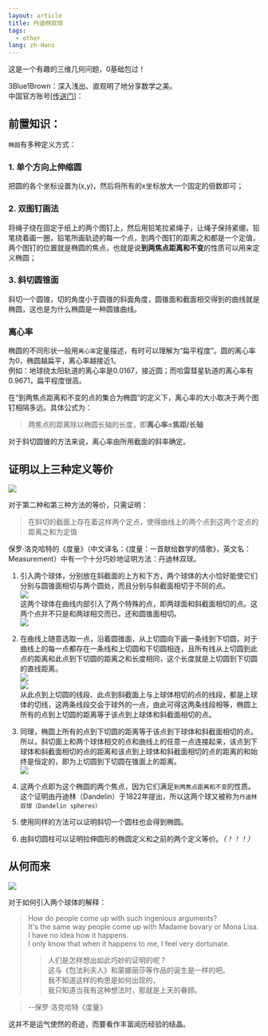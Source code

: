 ```yaml
---
layout: article
title: 丹迪林双球
tags:
  - other
lang: zh-Hans
---
```


这是一个有趣的三维几何问题，0基础包过！

<!--more-->

3Blue1Brown：深入浅出、直观明了地分享数学之美。  
中国官方账号[[传送门]](https://space.bilibili.com/88461692/#/)：

## 前置知识：

`椭圆`有多种定义方式：  

### 1. 单个方向上伸缩圆  
把圆的各个坐标设置为(x,y)，然后将所有的x坐标放大一个固定的倍数即可；

### 2. 双图钉画法  
将绳子绕在固定于纸上的两个图钉上，然后用铅笔拉紧绳子，让绳子保持紧绷，铅笔绕着画一圈，铅笔所画轨迹的每一个点，到两个图钉的距离之和都是一个定值，两个图钉的位置就是椭圆的焦点，也就是说**到两焦点距离和不变**的性质可以用来定义椭圆；

### 3. 斜切圆锥面  
斜切一个圆锥，切的角度小于圆锥的斜面角度，圆锥面和截面相交得到的曲线就是椭圆，这也是为什么椭圆是一种圆锥曲线。

### 离心率

椭圆的不同形状一般用`离心率`定量描述，有时可以理解为“扁平程度”。圆的离心率为0，椭圆越扁平，离心率越接近1。  
例如：地球绕太阳轨道的离心率是0.0167，接近圆；而哈雷彗星轨道的离心率有0.9671，扁平程度很高。 

在“到两焦点距离和不变的点的集合为椭圆”的定义下，离心率的大小取决于两个图钉相隔多远。具体公式为： 
> 两焦点的距离除以椭圆长轴的长度，即**离心率=焦距/长轴**

对于斜切圆锥的方法来说，离心率由所用截面的斜率确定。

## 证明以上三种定义等价

![](https://raw.githubusercontent.com/chen866/chen866.github.io/master/assets/images/2018-08-24-06.png)

对于第二种和第三种方法的等价，只需证明：  
> 在斜切的截面上存在着这样两个定点，使得曲线上的两个点到这两个定点的距离之和为定值

保罗·洛克哈特的《度量》（中文译名：《度量：一首献给数学的情歌》，英文名：Measurement）中有一个十分巧妙地证明方法：丹迪林双球。

1. 引入两个球体，分别放在斜截面的上方和下方，两个球体的大小恰好能使它们分别与圆锥面相切与两个圆处，而且分别与斜截面相切于不同的点。  
![](https://raw.githubusercontent.com/chen866/chen866.github.io/master/assets/images/2018-08-24-01.png)  
这两个球体在曲线内部引入了两个特殊的点，即两球面和斜截面相切的点。这两个点并不只是和两球相交而已，还和圆锥面相切。  
![](https://raw.githubusercontent.com/chen866/chen866.github.io/master/assets/images/2018-08-24-02.png)

2. 在曲线上随意选取一点，沿着圆锥面，从上切圆向下画一条线到下切圆，对于曲线上的每一点都存在一条线和上切圆和下切圆相连，且所有线从上切圆到此点的距离和此点到下切圆的距离之和长度相同，这个长度就是上切圆到下切圆的直线距离。  
![](https://raw.githubusercontent.com/chen866/chen866.github.io/master/assets/images/2018-08-24-03.png)  
![](https://raw.githubusercontent.com/chen866/chen866.github.io/master/assets/images/2018-08-24-04.png)  
从此点到上切圆的线段、此点到斜截面上与上球体相切的点的线段，都是上球体的切线，这两条线段交会于球外的一点，由此可得这两条线段相等，椭圆上所有的点到上切圆的距离等于该点到上球体和斜截面相切的点。

3. 同理，椭圆上所有的点到下切圆的距离等于该点到下球体和斜截面相切的点。  
所以，斜切面上和两个球体相交的点和曲线上的任意一点连接起来，该点到下球体和斜截面相切的点的距离和该点到上球体和斜截面相切的点的距离的和始终是恒定的，即为上切圆到下切圆在锥面上的距离。  
![](https://raw.githubusercontent.com/chen866/chen866.github.io/master/assets/images/2018-08-24-05.png)  

4. 这两个点即为这个椭圆的两个焦点，因为它们满足`到两焦点距离和不变`的性质。  
这个证明由丹迪林（Dandelin）于1822年提出，所以这两个球又被称为`丹迪林双球（Dandelin spheres）`  

5. 使用同样的方法可以证明斜切一个圆柱也会得到椭圆。  

6. 由斜切圆柱可以证明拉伸圆形的椭圆定义和之前的两个定义等价。*（！！！）*  

## 从何而来  

![](https://raw.githubusercontent.com/chen866/chen866.github.io/master/assets/images/2018-08-24-07.png)

对于如何引入两个球体的解释：

> How do people come up with such ingenious arguments?  
It's the same way people come up with Madame bovary or Mona Lisa.   
I have no idea how it happens.   
I only know that when it happens to me, I feel very dortunate.
>> 人们是怎样想出如此巧妙的证明的呢？  
这与《包法利夫人》和蒙娜丽莎等作品的诞生是一样的吧。  
我不知道这样的构思是如何出现的，  
我只知道当我有这种想法时，那就是上天的眷顾。  

> --保罗·洛克哈特《度量》

这并不是运气使然的奇迹，而要看作丰富阅历经验的结晶。